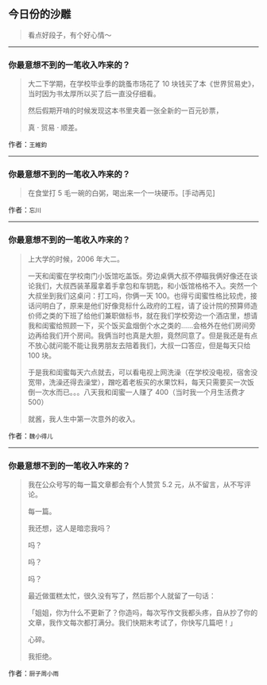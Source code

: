## 今日份的沙雕

> 看点好段子，有个好心情～


 
---

### 你最意想不到的一笔收入咋来的？

> 大二下学期，在学校毕业季的跳蚤市场花了 10 块钱买了本《世界贸易史》，当时因为书太厚所以买了后一直没仔细看。
> 
> 然后假期开啃的时候发现这本书里夹着一张全新的一百元钞票，
> 
> 真 · 贸易 · 顺差。


作者：`王維鈞`

---

### 你最意想不到的一笔收入咋来的？

> 在食堂打 5 毛一碗的白粥，喝出来一个一块硬币。[手动再见]


作者：`忘川`

---

### 你最意想不到的一笔收入咋来的？

> 上大学的时候，2006 年大二。
> 
> 一天和闺蜜在学校南门小饭馆吃盖饭。旁边桌俩大叔不停瞄我俩好像还在谈论我们，大叔西装革履拿着手拿包和车钥匙，和小饭馆格格不入。突然一个大叔坐到我们这桌问：打工吗，你俩一天 100。也得亏闺蜜性格比较虎，接话问明白了，原来是他们好像竞标什么政府的工程，请了设计院的预算师造价师之类的下班了给他们兼职做标书，就在我们学校旁边一个酒店里，想请我和闺蜜给照顾一下，买个饭买盒烟倒个水之类的……会格外在他们房间旁边再给我们开个房间。我俩当时也真是大胆，竟然同意了。但是我还是有点不放心就问能不能让我男朋友去陪着我们，大叔一口答应，但是每天只给 100 块。
> 
> 于是我和闺蜜每天六点就去，可以看电视上网洗澡（在学校没电视，宿舍没宽带，洗澡还得去澡堂），蹭吃着老板买的水果饮料，每天只需要买一次饭倒一次水而已。。。八天我和闺蜜一人赚了 400（当时我一个月生活费才 500）
> 
> 就酱，我人生中第一次意外的收入。


作者：`魏小得儿`

---

### 你最意想不到的一笔收入咋来的？

> 我在公众号写的每一篇文章都会有个人赞赏 5.2 元，从不留言，从不写评论。
> 
> 每一篇。
> 
> 我还想，这人是暗恋我吗？
> 
> 吗？
> 
> 吗？
> 
> 吗？
> 
> 最近做蛋糕太忙，很久没有写了，然后那个人就留了一句话：
> 
> 「姐姐，你为什么不更新了？你造吗，每次写作文我都头疼，自从抄了你的文章，我作文每次都打满分。我们快期末考试了，你快写几篇吧！」
> 
> 心碎。
> 
> 我拒绝。


作者：`厨子周小雨`